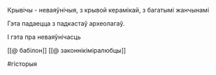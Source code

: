 Крывічы - неваяўнічыя, з крывой керамікай, з багатымі жанчынамі

Гэта падаецца з падкастаў археолагаў.

І гэта пра неваяўнічасць

[[@ бабілон]]
[[@ законнікіміралюбцы]]

#гісторыя
